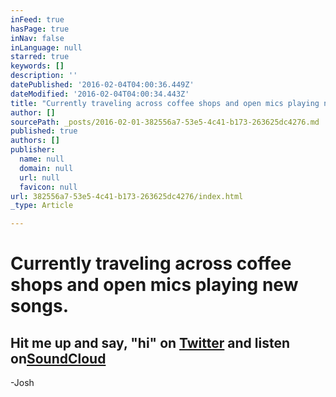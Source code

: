 ```yaml
---
inFeed: true
hasPage: true
inNav: false
inLanguage: null
starred: true
keywords: []
description: ''
datePublished: '2016-02-04T04:00:36.449Z'
dateModified: '2016-02-04T04:00:34.443Z'
title: "Currently traveling across coffee shops and open mics playing new songs.\_"
author: []
sourcePath: _posts/2016-02-01-382556a7-53e5-4c41-b173-263625dc4276.md
published: true
authors: []
publisher:
  name: null
  domain: null
  url: null
  favicon: null
url: 382556a7-53e5-4c41-b173-263625dc4276/index.html
_type: Article

---
```

# Currently traveling across coffee shops and open mics playing new songs. 

## Hit me up and say, "hi" on [Twitter][0] and listen on[SoundCloud][1]

-Josh

[0]: https://twitter.com/joshzaldana
[1]: https://app.thegrid.io/posts/fa2f2adc-89d5-42ba-90ec-367148bd90dd/soundcloud.com/josh-zaldana